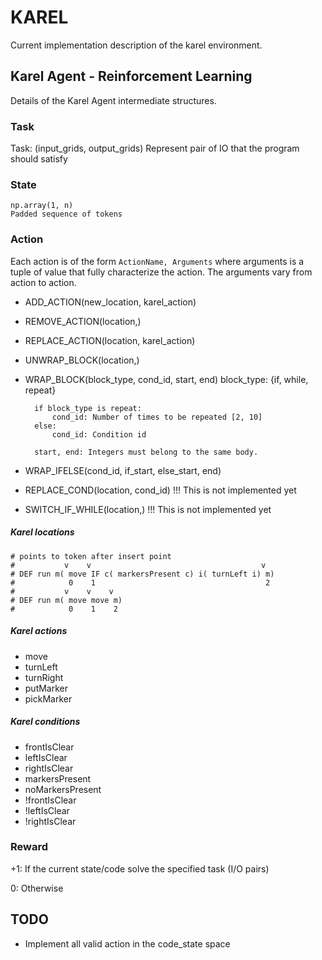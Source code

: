 # KAREL

Current implementation description of the karel environment.

## Karel Agent - Reinforcement Learning
    
Details of the Karel Agent intermediate structures.

### Task

Task: (input_grids, output_grids)
    Represent pair of IO that the program should satisfy
    
### State
    np.array(1, n)
    Padded sequence of tokens
    
### Action

Each action is of the form `ActionName, Arguments` where arguments is a tuple of value that fully characterize the action. 
The arguments vary from action to action.

+ ADD_ACTION(new_location, karel_action)

+ REMOVE_ACTION(location,)

+ REPLACE_ACTION(location, karel_action)

+ UNWRAP_BLOCK(location,)

+ WRAP_BLOCK(block_type, cond_id, start, end)
    block_type: {if, while, repeat}
    
        if block_type is repeat:
            cond_id: Number of times to be repeated [2, 10]
        else:
            cond_id: Condition id

        start, end: Integers must belong to the same body.

+ WRAP_IFELSE(cond_id, if_start, else_start, end)

+ REPLACE_COND(location, cond_id) !!! This is not implemented yet

+ SWITCH_IF_WHILE(location,) !!! This is not implemented yet

##### Karel locations

    # points to token after insert point
    #           v    v                                      v
    # DEF run m( move IF c( markersPresent c) i( turnLeft i) m)
    #            0    1                                      2
    #           v    v    v
    # DEF run m( move move m)
    #            0    1    2
    
##### Karel actions
+ move
+ turnLeft
+ turnRight
+ putMarker
+ pickMarker

##### Karel conditions
+ frontIsClear 
+ leftIsClear 
+ rightIsClear
+ markersPresent 
+ noMarkersPresent
+ !frontIsClear
+ !leftIsClear 
+ !rightIsClear

### Reward

 +1: If the current state/code solve the specified task (I/O pairs) 
  
  0: Otherwise

## TODO

+ Implement all valid action in the code_state space